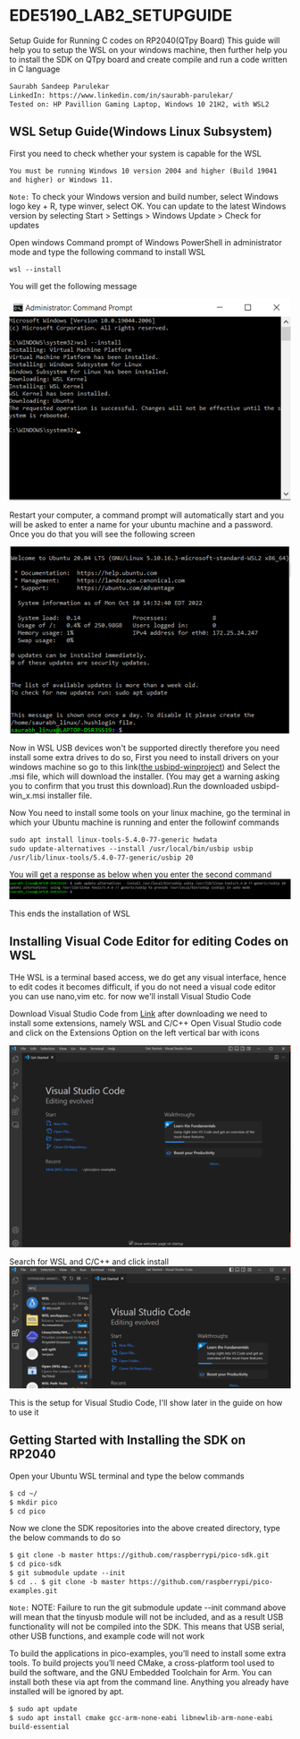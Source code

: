# EDE5190_LAB2_SETUPGUIDE
Setup Guide for Running C codes on RP2040(QTpy Board)
This guide will help you to setup the WSL on your windows machine, then further help you to install the SDK on QTpy board and create compile and run a code written in C language
```
Saurabh Sandeep Parulekar
LinkedIn: https://www.linkedin.com/in/saurabh-parulekar/
Tested on: HP Pavillion Gaming Laptop, Windows 10 21H2, with WSL2
```
## WSL Setup Guide(Windows Linux Subsystem)
First you need to check whether your system is capable for the WSL
```
You must be running Windows 10 version 2004 and higher (Build 19041 and higher) or Windows 11.
```
`Note:` To check your Windows version and build number, select Windows logo key + R, type winver, select OK. You can update to the latest Windows version by selecting Start > Settings > Windows Update > Check for updates

Open windows Command prompt of Windows PowerShell in administrator mode and type the following command to install WSL
```
wsl --install
```
You will get the following message

![1 ](https://github.com/saurabhparulekar24/EDE5190_LAB2_SETUPGUIDE/blob/main/installation%20message.png)

Restart your computer, a command prompt will automatically start and you will be asked to enter a name for your ubuntu machine and a password. Once you do that you will see the following screen

![](https://github.com/saurabhparulekar24/EDE5190_LAB2_SETUPGUIDE/blob/main/2.png)

Now in WSL USB devices won't be supported directly therefore you need install some extra drives to do so, First you need to install drivers on your windows machine
so go to this link([the usbipd-winproject](https://github.com/dorssel/usbipd-win/releases)) and Select the .msi file, which will download the installer. (You may get a warning asking you to confirm that you trust this download).Run the downloaded usbipd-win_x.msi installer file.

Now You need to install some tools on your linux machine, go the terminal in which your Ubuntu machine is running and enter the followinf commands
```
sudo apt install linux-tools-5.4.0-77-generic hwdata
sudo update-alternatives --install /usr/local/bin/usbip usbip /usr/lib/linux-tools/5.4.0-77-generic/usbip 20
```
You will get a response as below when you enter the second command
![response](https://github.com/saurabhparulekar24/EDE5190_LAB2_SETUPGUIDE/blob/main/USB_Command.png)

This ends the installation of WSL

## Installing Visual Code Editor for editing Codes on WSL
THe WSL is a terminal based access, we do get any visual interface, hence to edit codes it becomes difficult, if you do not need a visual code editor you can use nano,vim etc. for now we'll install Visual Studio Code

Download Visual Studio Code from [Link](https://code.visualstudio.com/download)
after downloading we need to install some extensions, namely WSL and C/C++
Open Visual Studio code and click on the Extensions Option on the left vertical bar with icons

![](https://github.com/saurabhparulekar24/EDE5190_LAB2_SETUPGUIDE/blob/main/VSC.png)

Search for WSL and C/C++ and click install
![](https://github.com/saurabhparulekar24/EDE5190_LAB2_SETUPGUIDE/blob/main/VSC2.png)

This is the setup for Visual Studio Code, I'll show later in the guide on how to use it

## Getting Started with Installing the SDK on RP2040
Open your Ubuntu WSL terminal and type the below commands

```
$ cd ~/
$ mkdir pico
$ cd pico
```

Now we clone the SDK repositories into the above created directory, type the below commands to do so

```
$ git clone -b master https://github.com/raspberrypi/pico-sdk.git 
$ cd pico-sdk 
$ git submodule update --init 
$ cd .. $ git clone -b master https://github.com/raspberrypi/pico-examples.git
```

`Note:` NOTE: Failure to run the git submodule update --init command above will mean that the tinyusb module will not be included, and as a result USB functionality will not be compiled into the SDK. This means that USB serial, other USB functions, and example code will not work

To build the applications in pico-examples, you’ll need to install some extra tools. To build projects you’ll need CMake, a cross-platform tool used to build the software, and the GNU Embedded Toolchain for Arm. You can install both these via apt from the command line. Anything you already have installed will be ignored by apt.

```
$ sudo apt update 
$ sudo apt install cmake gcc-arm-none-eabi libnewlib-arm-none-eabi build-essential 





